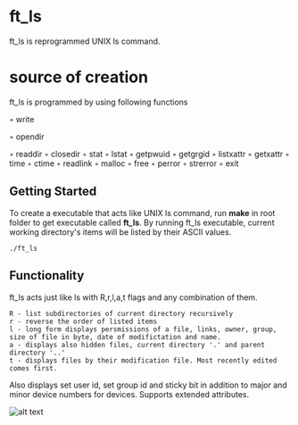 # ft_ls
ft_ls is reprogrammed UNIX ls command.

# source of creation
ft_ls is programmed by using following functions

◦ write

◦ opendir

◦ readdir
◦ closedir
◦ stat
◦ lstat
◦ getpwuid
◦ getgrgid
◦ listxattr
◦ getxattr
◦ time
◦ ctime
◦ readlink
◦ malloc
◦ free
◦ perror
◦ strerror
◦ exit

## Getting Started
To create a executable that acts like UNIX ls command, run **make** in root folder to get executable called **ft_ls**.
By running ft_ls executable, current working directory's items will be listed by their ASCII values.

```
./ft_ls
```
## Functionality
ft_ls acts just like ls with R,r,l,a,t flags and any combination of them.
```
R - list subdirectories of current directory recursively
r - reverse the order of listed items
l - long form displays persmissions of a file, links, owner, group,
size of file in byte, date of modifictation and name.
a - displays also hidden files, current directory '.' and parent directory '..'
t - displays files by their modification file. Most recently edited comes first.
```

Also displays set user id, set group id and sticky bit in addition to major
and minor device numbers for devices. Supports extended attributes.

![alt text](https://i.imgur.com/YZgPXDw.png)
